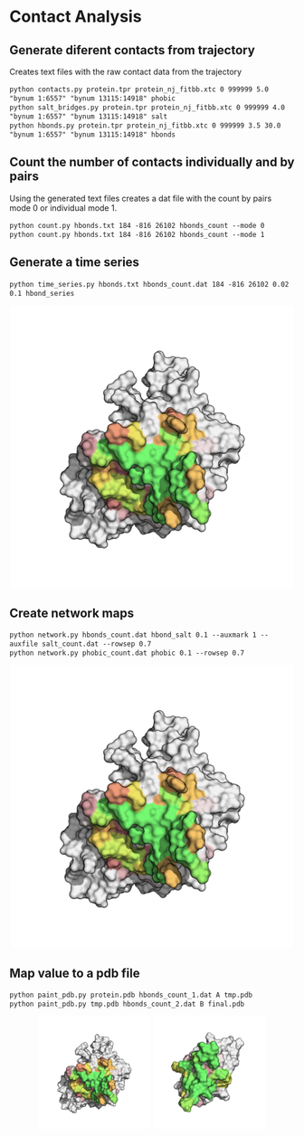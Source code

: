 # Contact Analysis

## Generate diferent contacts from trajectory

Creates text files with the raw contact data from the trajectory

```
python contacts.py protein.tpr protein_nj_fitbb.xtc 0 999999 5.0 "bynum 1:6557" "bynum 13115:14918" phobic
python salt_bridges.py protein.tpr protein_nj_fitbb.xtc 0 999999 4.0 "bynum 1:6557" "bynum 13115:14918" salt
python hbonds.py protein.tpr protein_nj_fitbb.xtc 0 999999 3.5 30.0 "bynum 1:6557" "bynum 13115:14918" hbonds
```
## Count the number of contacts individually and by pairs

Using the generated text files creates a dat file with the count by pairs mode 0 or individual mode 1.

```
python count.py hbonds.txt 184 -816 26102 hbonds_count --mode 0
python count.py hbonds.txt 184 -816 26102 hbonds_count --mode 1
```
## Generate a time series

```
python time_series.py hbonds.txt hbonds_count.dat 184 -816 26102 0.02 0.1 hbond_series
```

<p align="center">
  <img width="500" src="images/rbd.png">
</p>

## Create network maps

```
python network.py hbonds_count.dat hbond_salt 0.1 --auxmark 1 --auxfile salt_count.dat --rowsep 0.7
python network.py phobic_count.dat phobic 0.1 --rowsep 0.7
```

<p align="center">
  <img width="500" src="images/rbd.png">
</p>

## Map value to a pdb file

```
python paint_pdb.py protein.pdb hbonds_count_1.dat A tmp.pdb
python paint_pdb.py tmp.pdb hbonds_count_2.dat B final.pdb
```

<p align="center">
  <img width="200" src="images/rbd.png">
  <img width="200" src="images/slam.png">
</p>
